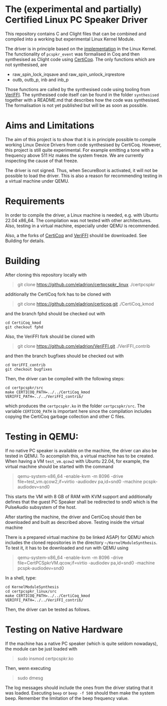 # The (experimental and partially) Certified Linux PC Speaker Driver

This repository contains C and Clight files that can be combined and
compiled into a working but experimental Linux Kernel Module.

The driver is in principle based on the [implementation](https://github.com/torvalds/linux/blob/master/drivers/input/misc/pcspkr.c)
in the Linux Kernel. The functionality of `pcspkr_event` was formalised in Coq and then
synthesised as Clight code using [CertiCoq](https://github.com/CertiCoq/certicoq).
The only functions which are not synthesised, are

- raw_spin_lock_irqsave and raw_spin_unlock_irqrestore
- outb, outb_p, inb and inb_p

Those functions are called by the synthesised code using tooling from [VeriFFI](https://github.com/CertiCoq/VeriFFI).
The synthesised code itself can be found in the folder `synthesised` together with a README.md that
describes how the code was synthesised.
The formalisation is not yet published but will be as soon as possible.

# Aims and Limitations

The aim of this project is to show that it is in principle possible to compile working Linux
Device Drivers from code synthesised by CertiCoq.
However, this project is still quite experimental. For example emitting a tone with a frequency
above 511 Hz makes the system freeze. We are currently inspecting the cause of that freeze.

The driver is not signed. Thus, when SecureBoot is activated, it will not be possible to load the driver.
This is also a reason for recommending testing in a virtual machine under QEMU.

# Requirements

In order to compile the driver, a Linux machine is needed, e.g. with Ubuntu 22.04 x86_64.
The compilation was not tested with other architectures. Also, testing in a virtual machine,
especially under QEMU is recommended.

Also, a the forks of [CertiCoq](https://github.com/eladrion/certicoq/tree/fphd) and [VeriFFI](https://github.com/eladrion/VeriFFI/tree/bugfixes) should be downloaded.
See Building for details.

# Building

After cloning this repository locally with

> git clone https://github.com/eladrion/certpcspkr_linux ./certpcspkr

additionally the CertiCoq fork has to be cloned with

> git clone https://github.com/eladrion/certicoq.git ./CertiCoq_kmod

and the branch fphd should be checked out with

```
cd CertiCoq_kmod
git checkout fphd
```

Also, the VeriFFI fork should be cloned with

> git clone https://github.com/eladrion/VeriFFI.git ./VeriFFI_contrib

and then the branch bugfixes should be checked out with

```
cd VeriFFI_contrib
git checkout bugfixes
```

Then, the driver can be compiled with the following steps:

```
cd certpcspkr/src
make CERTICOQ_PATH=../../CertiCoq_kmod VERIFFI_PATH=../../VeriFFI_contrib/
```

which produces the `certpcspkr.ko` in the folder `certpcspkr/src`.
The variable `CERTICOQ_PATH` is important here since the compilation includes copying the CertiCoq garbage collection
and other C files.

# Testing in QEMU:

If no native PC speaker is available on the machine, the driver can also be tested in QEMU.
To accomplish this, a virtual machine has to be created. When having a VM `test_vm.qcow2` with Ubuntu 22.04, for example,
the virtual machine should be started with the command

> qemu-system-x86_64 -enable-kvm -m 8096 -drive file=test_vm.qcow2,if=virtio -audiodev pa,id=snd0 -machine pcspk-audiodev=snd0

This starts the VM with 8 GB of RAM with KVM support and additionally defines that the guest PC Speaker shall be
redirected to snd0 which is the PulseAudio subsystem of the host.

After starting the machine, the driver and CertiCoq should then be downloaded and built as described above.
Testing inside the virtual machine

There is a prepared virtual machine (to be linked ASAP) for QEMU which includes the cloned repositories in the directory `~/KernelModuleSynthesis`.
To test it, it has to be downloaded and run with QEMU using

> qemu-system-x86_64 -enable-kvm -m 8096 -drive file=CertPCSpkrVM.qcow,if=virtio -audiodev pa,id=snd0 -machine pcspk-audiodev=snd0

In a shell, type:

```
cd KernelModuleSynthesis
cd certpcspkr_linux/src
make CERTICOQ_PATH=../../CertiCoq_kmod VERIFFI_PATH=../../VeriFFI_contrib/
```

Then, the driver can be tested as follows.

# Testing on Native Hardware

If the machine has a native PC speaker (which is quite seldom nowadays), the module can be just loaded with

> sudo insmod certpcspkr.ko

Then, wenn executing

> sudo dmesg

The log messages should include the ones from the driver stating that it was loaded.
Executing `beep` or `beep -f 500` should then make the system beep.
Remember the limitation of the beep frequency value.

